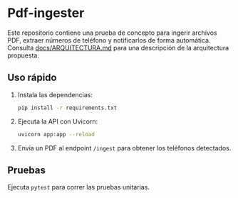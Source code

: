 # Pdf-ingester

Este repositorio contiene una prueba de concepto para ingerir archivos PDF, extraer números de teléfono y notificarlos de forma automática. Consulta [docs/ARQUITECTURA.md](docs/ARQUITECTURA.md) para una descripción de la arquitectura propuesta.

## Uso rápido

1. Instala las dependencias:
   ```bash
   pip install -r requirements.txt
   ```

2. Ejecuta la API con Uvicorn:
   ```bash
   uvicorn app:app --reload
   ```

3. Envía un PDF al endpoint `/ingest` para obtener los teléfonos detectados.

## Pruebas

Ejecuta `pytest` para correr las pruebas unitarias.

